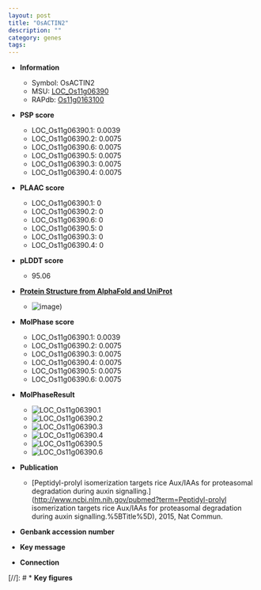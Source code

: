 ```yaml
---
layout: post
title: "OsACTIN2"
description: ""
category: genes
tags: 
---
```


* **Information**  
    + Symbol: OsACTIN2  
    + MSU: [LOC_Os11g06390](http://rice.plantbiology.msu.edu/cgi-bin/ORF_infopage.cgi?orf=LOC_Os11g06390)  
    + RAPdb: [Os11g0163100](http://rapdb.dna.affrc.go.jp/viewer/gbrowse_details/irgsp1?name=Os11g0163100)  

* **PSP score**  
    + LOC_Os11g06390.1: 0.0039 
    + LOC_Os11g06390.2: 0.0075 
    + LOC_Os11g06390.6: 0.0075 
    + LOC_Os11g06390.5: 0.0075 
    + LOC_Os11g06390.3: 0.0075 
    + LOC_Os11g06390.4: 0.0075 

* **PLAAC score**  
    + LOC_Os11g06390.1: 0 
    + LOC_Os11g06390.2: 0 
    + LOC_Os11g06390.6: 0 
    + LOC_Os11g06390.5: 0 
    + LOC_Os11g06390.3: 0 
    + LOC_Os11g06390.4: 0 

* **pLDDT score**
    + 95.06

* **[Protein Structure from AlphaFold and UniProt](https://www.uniprot.org/uniprotkb/Q67G20/entry#structure)**
    + ![image](https://ricepsp.github.io/images/Q6/AF-Q67G20-F1.png))

* **MolPhase score**
    + LOC_Os11g06390.1: 0.0039
    + LOC_Os11g06390.2: 0.0075
    + LOC_Os11g06390.3: 0.0075
    + LOC_Os11g06390.4: 0.0075
    + LOC_Os11g06390.5: 0.0075
    + LOC_Os11g06390.6: 0.0075

* **MolPhaseResult**
    + ![LOC_Os11g06390.1](https://ricepsp.github.io/pictures/LOC_Os11g/LOC_Os11g06390.1.png)
    + ![LOC_Os11g06390.2](https://ricepsp.github.io/pictures/LOC_Os11g/LOC_Os11g06390.2.png)
    + ![LOC_Os11g06390.3](https://ricepsp.github.io/pictures/LOC_Os11g/LOC_Os11g06390.3.png)
    + ![LOC_Os11g06390.4](https://ricepsp.github.io/pictures/LOC_Os11g/LOC_Os11g06390.4.png)
    + ![LOC_Os11g06390.5](https://ricepsp.github.io/pictures/LOC_Os11g/LOC_Os11g06390.5.png)
    + ![LOC_Os11g06390.6](https://ricepsp.github.io/pictures/LOC_Os11g/LOC_Os11g06390.6.png)

* **Publication**  
    + [Peptidyl-prolyl isomerization targets rice Aux/IAAs for proteasomal degradation during auxin signalling.](http://www.ncbi.nlm.nih.gov/pubmed?term=Peptidyl-prolyl isomerization targets rice Aux/IAAs for proteasomal degradation during auxin signalling.%5BTitle%5D), 2015, Nat Commun.

* **Genbank accession number**  

* **Key message**  

* **Connection**  

[//]: # * **Key figures**  


